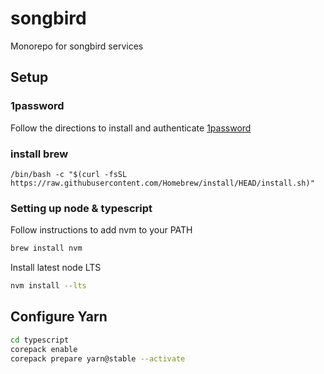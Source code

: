 # songbird

Monorepo for songbird services


## Setup


### 1password
Follow the directions to install and authenticate [1password](https://developer.1password.com/docs/cli/get-started/#install)

### install brew


`/bin/bash -c "$(curl -fsSL https://raw.githubusercontent.com/Homebrew/install/HEAD/install.sh)"`



### Setting up node & typescript

Follow instructions to add nvm to your PATH

```bash
brew install nvm
```

Install latest node LTS
```bash
nvm install --lts
```



## Configure Yarn

```bash
cd typescript
corepack enable
corepack prepare yarn@stable --activate
```
